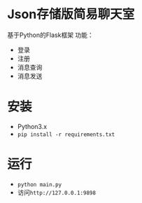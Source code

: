 # Json存储版简易聊天室
基于Python的Flask框架
功能：
- 登录
- 注册
- 消息查询
- 消息发送

# 安装
- Python3.x
- `pip install -r requirements.txt`

# 运行
- `python main.py`
- 访问`http://127.0.0.1:9898`